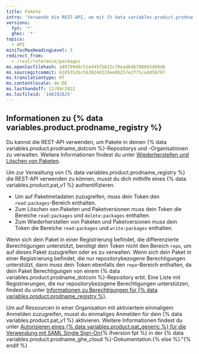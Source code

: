 ```yaml
---
title: Pakete
intro: 'Verwende die REST-API, um mit {% data variables.product.prodname_registry %} zu interagieren.'
versions:
  fpt: '*'
  ghec: '*'
topics:
  - API
miniTocMaxHeadingLevel: 3
redirect_from:
  - /rest/reference/packages
ms.openlocfilehash: a40709d8c51e445fb815c78eadbdb7886b5d60db
ms.sourcegitcommit: 6185352bc563024d22dee0b257e2775cadd5b797
ms.translationtype: HT
ms.contentlocale: de-DE
ms.lasthandoff: 12/09/2022
ms.locfileid: '148192825'
---
```

## Informationen zu {% data variables.product.prodname_registry %}

Du kannst die REST-API verwenden, um Pakete in deinen {% data variables.product.prodname_dotcom %}-Repositorys und -Organisationen zu verwalten. Weitere Informationen findest du unter [Wiederherstellen und Löschen von Paketen](/packages/learn-github-packages/deleting-and-restoring-a-package).

Um zur Verwaltung von {% data variables.product.prodname_registry %} die REST-API verwenden zu können, musst du dich mithilfe eines {% data variables.product.pat_v1 %} authentifizieren.
  - Um auf Paketmetadaten zuzugreifen, muss dein Token den `read:packages`-Bereich enthalten.
  - Zum Löschen von Paketen und Paketversionen muss dein Token die Bereiche `read:packages` und `delete:packages` enthalten.
  - Zum Wiederherstellen von Paketen und Paketversionen muss dein Token die Bereiche `read:packages` und `write:packages` enthalten.

Wenn sich dein Paket in einer Registrierung befindet, die differenzierte Berechtigungen unterstützt, benötigt dein Token nicht den Bereich `repo`, um auf dieses Paket zuzugreifen oder es zu verwalten. Wenn sich dein Paket in einer Registrierung befindet, die nur repositorybezogene Berechtigungen unterstützt, dann muss dein Token ebenfalls den `repo`-Bereich enthalten, da dein Paket Berechtigungen von einem {% data variables.product.prodname_dotcom %}-Repository erbt. Eine Liste mit Registrierungen, die nur repositorybezogene Berechtigungen unterstützen, findest du unter [Informationen zu Berechtigungen für {% data variables.product.prodname_registry %}](/packages/learn-github-packages/about-permissions-for-github-packages#permissions-for-repository-scoped-packages).

Um auf Ressourcen in einer Organisation mit aktiviertem einmaligem Anmelden zuzugreifen, musst du einmaliges Anmelden für dein {% data variables.product.pat_v1 %} aktivieren. Weitere Informationen findest du unter [Autorisieren eines {% data variables.product.pat_generic %} für die Verwendung mit SAML Single Sign-On](/github/authenticating-to-github/authorizing-a-personal-access-token-for-use-with-saml-single-sign-on){% ifversion fpt %} in der {% data variables.product.prodname_ghe_cloud %}-Dokumentation.{% else %}."{% endif %}

